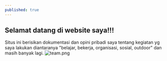 ```yaml
---
published: true
---
```

## Selamat datang di website saya!!!
Situs ini berisikan dokumentasi dan opini pribadi saya tentang kegiatan yg saya lakukan diantaranya "belajar, bekerja, organisasi, sosial, outdoor" dan masih banyak lagi.
![team.png]({{site.baseurl}}/_posts/team.png)

